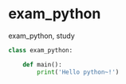 # exam_python
exam_python, study

```python
class exam_python:

    def main():
        print('Hello python~!')

